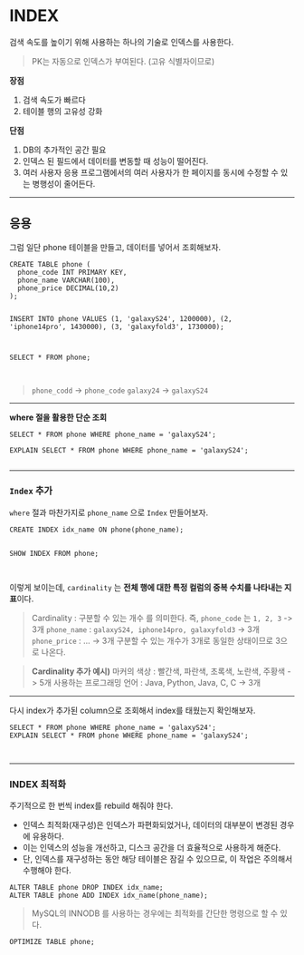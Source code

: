 <h1 id="index">INDEX</h1>
<p>검색 속도를 높이기 위해 사용하는 하나의 기술로 인덱스를 사용한다.</p>
<blockquote>
<p>PK는 자동으로 인덱스가 부여된다. (고유 식별자이므로)</p>
</blockquote>
<p><strong>장점</strong></p>
<ol>
<li>검색 속도가 빠르다</li>
<li>테이블 행의 고유성 강화</li>
</ol>
<p><strong>단점</strong></p>
<ol>
<li>DB의 추가적인 공간 필요</li>
<li>인덱스 된 필드에서 데이터를 변동할 때 성능이 떨어진다.</li>
<li>여러 사용자 응용 프로그램에서의 여러 사용자가 한 페이지를 동시에 수정할 수 있는 병행성이 줄어든다.</li>
</ol>
<hr />
<h2 id="응용">응용</h2>
<p>그럼 일단 phone 테이블을 만들고, 데이터를 넣어서 조회해보자.</p>
<pre><code class="language-sql">CREATE TABLE phone (
  phone_code INT PRIMARY KEY,
  phone_name VARCHAR(100),
  phone_price DECIMAL(10,2)
);

INSERT
  INTO phone
VALUES
(1, 'galaxyS24', 1200000),
(2, 'iphone14pro', 1430000),
(3, 'galaxyfold3', 1730000);

SELECT * FROM phone;</code></pre>
<p><img alt="" src="https://velog.velcdn.com/images/jojehuni_9759/post/11e042f6-34a1-4fff-94f0-86ca8f8f3616/image.png" /></p>
<blockquote>
<p><code>phone_codd</code> -&gt; <code>phone_code</code>
<code>galaxy24</code> -&gt; <code>galaxyS24</code></p>
</blockquote>
<hr />
<p><strong>where 절을 활용한 단순 조회</strong></p>
<pre><code class="language-sql">SELECT * FROM phone WHERE phone_name = 'galaxyS24';</code></pre>
<pre><code class="language-sql">EXPLAIN SELECT * FROM phone WHERE phone_name = 'galaxyS24';</code></pre>
<p><img alt="" src="https://velog.velcdn.com/images/jojehuni_9759/post/cf526210-6417-48ad-a509-643144479e90/image.png" /></p>
<hr />
<h3 id="index-추가"><code>Index</code> 추가</h3>
<p><code>where</code> 절과 마찬가지로 <code>phone_name</code> 으로 <code>Index</code> 만들어보자.</p>
<pre><code class="language-sql">CREATE INDEX idx_name ON phone(phone_name);

SHOW INDEX FROM phone;</code></pre>
<p><img alt="" src="https://velog.velcdn.com/images/jojehuni_9759/post/ad7b3bf3-1b16-4857-993b-bbb47c969554/image.png" /></p>
<p>이렇게 보이는데, <code>cardinality</code> 는 <strong>전체 행에 대한 특정 컬럼의 중복 수치를 나타내는 지표</strong>이다.</p>
<blockquote>
<p>Cardinality : 구분할 수 있는 개수 를 의미한다.
즉, <code>phone_code</code> 는 <code>1, 2, 3</code> -&gt; 3개
<code>phone_name</code> : <code>galaxyS24, iphone14pro, galaxyfold3</code> -&gt; 3개
<code>phone_price</code> : ... -&gt; 3개
구분할 수 있는 개수가 3개로 동일한 상태이므로 3으로 나온다.</p>
</blockquote>
<blockquote>
<p><strong>Cardinality 추가 예시)</strong>
마커의 색상 : 빨간색, 파란색, 초록색, 노란색, 주황색 -&gt; 5개
사용하는 프로그래밍 언어 : Java, Python, Java, C, C -&gt; 3개</p>
</blockquote>
<hr />
<p>다시 index가 추가된 column으로 조회해서 index를 태웠는지 확인해보자.</p>
<pre><code class="language-sql">SELECT * FROM phone WHERE phone_name = 'galaxyS24';
EXPLAIN SELECT * FROM phone WHERE phone_name = 'galaxyS24';</code></pre>
<p><img alt="" src="https://velog.velcdn.com/images/jojehuni_9759/post/f2d82ccf-3bbe-4e6d-b8a4-d8f816197cb6/image.png" /></p>
<p><img alt="" src="https://velog.velcdn.com/images/jojehuni_9759/post/af046f4d-7ea4-489d-a565-0d9fea80157e/image.png" /></p>
<hr />
<h3 id="index-최적화">INDEX 최적화</h3>
<p>주기적으로 한 번씩 index를 rebuild 해줘야 한다.</p>
<ul>
<li>인덱스 최적화(재구성)은 인덱스가 파편화되었거나, 데이터의 대부분이 변경된 경우에 유용하다.</li>
<li>이는 인덱스의 성능을 개선하고, 디스크 공간을 더 효율적으로 사용하게 해준다.</li>
<li>단, 인덱스를 재구성하는 동안 해당 테이블은 잠길 수 있으므로, 이 작업은 주의해서 수행해야 한다.</li>
</ul>
<pre><code class="language-sql">ALTER TABLE phone DROP INDEX idx_name;
ALTER TABLE phone ADD INDEX idx_name(phone_name);</code></pre>
<blockquote>
<p>MySQL의 INNODB 를 사용하는 경우에는 최적화를 간단한 명령으로 할 수 있다.</p>
</blockquote>
<pre><code class="language-sql">OPTIMIZE TABLE phone;</code></pre>
<p><img alt="" src="https://velog.velcdn.com/images/jojehuni_9759/post/68049690-2e08-41c5-baaa-8c333ff6cd64/image.png" /></p>